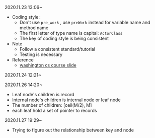 2020.11.23 13:06~

* Coding style:
  * Don't use ```pre_work``` , use ```preWork``` instead for variable name and method name
  * The first letter of type name is capital: ```ActorClass```
  * The key of coding style is being consistent
* Note
  * Follow a consistent standard/tutorial 
  * Testing is necessary
* Reference
  * [washington cs course slide](https://courses.cs.washington.edu/courses/cse326/09wi/lectures/11-b-trees.pdf)

2020.11.24 12:21~

2020.11.26 14:20~

* Leaf node's children is record
* Internal node's children is internal node or leaf node
* The number of children: [ceil(M/2), M]
* each leaf hold a set of pointer to records

2020.11.27 19:29~

* Trying to figure out the relationship between key and node